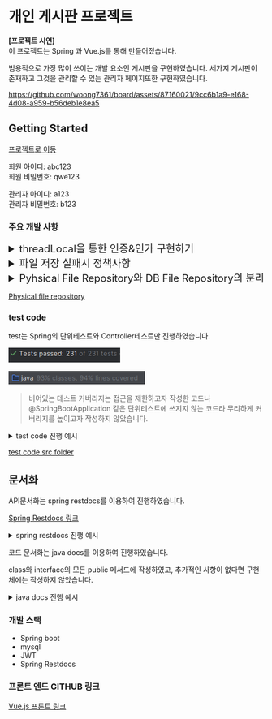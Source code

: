 
# 개인 게시판 프로젝트

**[프로젝트 시연]**  
이 프로젝트는 Spring 과 Vue.js를 통해 만들어졌습니다.

범용적으로 가장 많이 쓰이는 개발 요소인 게시판을 구현하였습니다. 
세가지 게시판이 존재하고 그것을 관리할 수 있는 관리자 페이지또한 구현하였습니다.

https://github.com/woong7361/board/assets/87160021/9cc6b1a9-e168-4d08-a959-b56deb1e8ea5


## Getting Started
<a href="http://43.203.214.51/" target="_blank">프로젝트로 이동</a>

회원 아이디: abc123   
회원 비밀번호: qwe123

관리자 아이디: a123  
관리자 비밀번호: b123

### 주요 개발 사항

<details>
    <summary style="font-size: 20px"> threadLocal을 통한 인증&인가 구현하기</summary>

프레임워크 없이 인증 과정을 구현하다보니 Spring Security에서 영감을 얻어 ThreadLocal을 사용해  내가 필요한 부분까지 Security와 비슷하게 구현하게 되었다.

1. #### Thread Local을 사용하기 위해 wrapping 저장소인 AuthenticationHolder 생성과 인증 wrapper 객체 생성
   ```
    /**
     * 인증된 회원 보관소
     */
     public class AuthenticationHolder {
     private static final ThreadLocal<Principal> threadLocal = ThreadLocal.withInitial(() -> null);

       /**
        * 인증된 회원 주입
        *
        * @param principal 인증된 회원
        */
       public static void setPrincipal(Principal principal) {
           threadLocal.set(principal);
       }

       /**
        * 인증된 회원 가져오기
        *
        * @return 인증된 회원
        */
       public static Principal getPrincipal() {
           return threadLocal.get();
       }
   
      ...
   }
   ```
   
   - <a href="https://github.com/woong7361/board/blob/main/src/main/java/com/example/notice/auth/AuthenticationHolder.java" target="_blank">AuthenticationHolder - threadLocal Wrapping Class</a>
   - <a href="https://github.com/woong7361/board/blob/main/src/main/java/com/example/notice/auth/principal/Principal.java" target="_blank">Principal - Holder에 저장되는 인증 객체</a>
   
2. #### Thread Local이 Thread Safe를 확인하기 위해 Thread test 진행

   ```
   @DisplayName("로컬 스레드마다 다른 값 확인")
        @Test
        public void multiThread() throws Exception{
            //given
            ## 100개의 스레드풀
            ExecutorService executorService = Executors.newFixedThreadPool(100);

            ## 10000번의 작업 진행
            int threadCount = 10000; 
            CountDownLatch latch = new CountDownLatch(threadCount);

            List<Long> memberIds = new ArrayList<>();
            List<Long> results = new CopyOnWriteArrayList<>();

            //when
            for (long i = 0; i < threadCount; i++) {
                memberIds.add(i);

                Member member = Member.builder()
                        .memberId(i)
                        .build();
                Principal<Member> principal = new MemberPrincipal(member);

                executorService.submit(() -> {
                    try {
                        AuthenticationHolder.setPrincipal(principal);
                        Principal<Member> savedPrincipal = AuthenticationHolder.getPrincipal();
                        long savedMemberId = savedPrincipal.getAuthentication().getMemberId();

                        results.add(savedMemberId);
                    } finally {
                        latch.countDown();
                    }
                });
            }
            latch.await();

            //then
            memberIds.sort((t1, t2) -> (int) (t1 - t2));
            results.sort((t1, t2) -> (int) (t1 - t2));
            assertThat(memberIds).usingRecursiveComparison().isEqualTo(results);
        }
   ```
   - <a href="https://github.com/woong7361/board/blob/5ac16d321fcd836cf585a918006657608bbc8c0e/src/test/java/com/example/notice/auth/AuthenticationHolderTest.java#L60C1-L99C10" target="_blank">test code 링크</a>

3. #### intercepter와 JWT를 사용해 인증과 인가 구현
   ```
   인증 과정
    /**
     * JWT를 통해 인증 과정을 진행한다.
     * @apiNote token이 없다면 비회원으로, 있다면 회원으로 다음 interceptor로 진행한다.
     */
    @Override
    public boolean preHandle(HttpServletRequest request, HttpServletResponse response, Object handler) throws Exception {
        if (request.getMethod().equals(PathMethod.OPTIONS.name())) {
            return true;
        }

        String bearerToken = request.getHeader(AUTHORIZATION);

        AuthenticationHolder.clear();
        if (bearerToken == null) {
            setGuest();
        } else {
            setMember(bearerToken);
        }

        return true;
    }
   ```
   ```
   인가 과정
    /**
     * AuthenticationRole에 따라 인가 과정을 진행한다.
     */
    @Override
    public boolean preHandle(HttpServletRequest request, HttpServletResponse response, Object handler) throws Exception {
        if (request.getMethod().equals(PathMethod.OPTIONS.name())) {
            return true;
        }

        if (pathContainer.match(request.getRequestURI(), PathMethod.valueOf(request.getMethod()), AuthenticationHolder.getRole())) {
            return true;
        }
        throw new AuthorizationException(ErrorMessageConstant.AUTHORIZATION_EXCEPTION_MESSAGE);
    }
   ```
    - <a href="https://github.com/woong7361/board/blob/main/src/main/java/com/example/notice/auth/filter/JwtTokenInterceptor.java" target="_blank">인증 Interceptor Class</a>
    - <a href="https://github.com/woong7361/board/blob/main/src/main/java/com/example/notice/auth/filter/AuthorizationInterceptor.java" target="_blank">인가 Interceptor Class</a>

4. #### urlPattern, HttpMethod, Role을 갖춘 pathContainer 구현
   - <a href="https://github.com/woong7361/board/blob/main/src/main/java/com/example/notice/auth/path/PathContainer.java" target="_blank">pathContainer class</a>

5. #### 기존 interceptor와의 통일성을 고려해 config 에서 patter 추가
   - <a href="https://github.com/woong7361/board/blob/07ffefaeca7192eb97c6ea21774cda8d62fe870a/src/main/java/com/example/notice/config/WebConfig.java#L53C1-L80C6" target="_blank">WebConfig Class</a>

6. #### 사용하기 위해 resolveHandler를 통해 parameter 주입 사용
    - <a href="https://github.com/woong7361/board/blob/main/src/main/java/com/example/notice/auth/resolvehandler/AuthenticationHolderResolveHandler.java" target="_blank">Resolve Handler</a>
    - <a href="https://github.com/woong7361/board/blob/main/src/main/java/com/example/notice/auth/resolvehandler/AuthenticationPrincipal.java" target="_blank">Annotation</a>
    

</details>

<details>
    <summary style="font-size: 20px"> 파일 저장 실패시 정책사항 </summary>

> Disk 오류 또는 다른 사항들에 파일 저장이 실패했을때(일부라도) 의해 내가 작성한 모든 사항이 'Rollback' 된다는 사항이 사용자 입장에서 
> 받아들이기 힘들다고 생각하여 파일 저장이 실패하여도 transaction은 정상적으로 진행되도록 결정하였다.  

- 결과화면
![file_save.png](assets%2Ffile_save.png)

Checked Exception은 Transaction Rollback을 일으키지 않는 성질을 이용하여 file save에 실패할경우 throw와 catch를 통해 정책을 수행한다. 

   - throw 부분
   ```
   @Override
    public String save(byte[] bytes, String originalFileName) throws FileSaveCheckedException {
        String fullPath = configurationService.getFilePath() + "/" + getNewFilename(getExtension(originalFileName));

        try (OutputStream outputStream = new FileOutputStream(fullPath))
        {
            outputStream.write(bytes);
        } catch (IOException e) {
            log.info("file save failed  fileName: {},  stackTrace{}", originalFileName, e);
            
            **error가 발생하면 checked Exception으로 먹어준다**
            throw new FileSaveCheckedException(e.getMessage());
        }

        return fullPath;
    }
   ```
   - catch 부분
   ```
       @Transactional
    @Override
    public SuccessesAndFails<String> saveFiles(List<MultipartFile> multipartFiles, Long freeBoardId) {
        SuccessesAndFails<String> results = SuccessesAndFails.emptyList();

        for (MultipartFile multipartFile : multipartFiles) {
            try {
                fileUtil.checkAllowFileExtension(multipartFile);
                AttachmentFile attachmentFile = saveFile(multipartFile, freeBoardId);
                
                **성공사례 저장**
                results.addSuccess(attachmentFile.getOriginalName());
            } catch (FileSaveCheckedException e) {
                String originalFilename = multipartFile.getOriginalFilename();
               
                **실패사례 저장**
                results.addFail(multipartFile.getOriginalFilename());
            }
        }

        return results;
    }
   ```

<a href="https://github.com/woong7361/board/blob/main/src/main/java/com/example/notice/files/DiskFileRepository.java" target="_blank">Physical file repository</a>

<a href="https://github.com/woong7361/board/blob/022ab9e11ec150085f93acfe5aea11ba53b44668/src/main/java/com/example/notice/service/FileServiceImpl.java#L52C1-L71C6" target="_blank">파일 저장 로직</a>

</details>

<details>
    <summary style="font-size: 20px"> Pyhsical File Repository와 DB File Repository의 분리 </summary>

물리적 파일과 DB 파일을 같이 다루고 있었는데 서로 다른 유형의 데이터를 저장하기에 분리를 결정하였다.
또한 DB와 File은 저장소의 확장이나 변경에 다르게 반응해야하므로 분리를 결정하게되었다.

   ```
   /**
    * 물리적 파일 저장소
    */
   public interface PhysicalFileRepository {
   
       /**
        * 파일 저장
        *
        * @param bytes 파일 bytes
        * @param originalFileName 파일 원본 이름
        * @return 저장된 파일 경로
        */
       String save(byte[] bytes, String originalFileName) throws FileSaveCheckedException;
   
       /**
        * 파일 삭제
        *
        * @param fileId 파일 식별자
        */
       void delete(Long fileId);
   
       /**
        * 물리적 파일을 조회
        *
        * @param path 파일의 이름을 포함한 경로
        * @return 물리적 파일
        */
       File getFile(String path);
   }
   ```
</details>

<a href="https://github.com/woong7361/board/blob/main/src/main/java/com/example/notice/files/PhysicalFileRepository.java" target="_blank">Physical file repository</a>


### test code
test는 Spring의 단위테스트와 Controller테스트만 진행하였습니다.


![test_count.png](assets%2Ftest_count.png)

![test coverage.png](assets%2Ftest%20coverage.png)

> 비어있는 테스트 커버리지는 접근을 제한하고자 작성한 코드나 @SpringBootApplication 같은
단위테스트에 쓰지지 않는 코드라 무리하게 커버리지를 높이고자 작성하지 않았습니다.

<details>
    <summary> test code 진행 예시</summary>

![test_example.png](assets%2Ftest_example.png)

</details>

<a href="https://github.com/woong7361/board/tree/main/src/test/java/com/example/notice" target="_blank">test code src folder</a>


## 문서화
API문서화는 spring restdocs를 이용하여 진행하였습니다.

<a href="http://43.203.214.51:8888/docs/index.html" target="_blank">Spring Restdocs 링크</a>

<details>
    <summary> spring restdocs 진행 예시</summary>

![image](https://github.com/woong7361/board/assets/87160021/ec7f1ed9-9303-4814-a109-0d4aa0c5f6fe)

![restdocs.png](assets%2Frestdocs.png)
</details>

코드 문서화는 java docs를 이용하여 진행하였습니다.

class와 interface의 모든 public 메서드에 작성하였고, 추가적인 사항이 없다면 구현체에는 작성하지 않았습니다.

<details>
    <summary> java docs 진행 예시</summary>

![java_docs_example.png](assets%2Fjava_docs_example.png)
</details>


### 개발 스택
- Spring boot
- mysql
- JWT
- Spring Restdocs


### 프론트 엔드 GITHUB 링크
<a href="https://github.com/woong7361/board_front" target="_blank">Vue.js 프론트 링크</a>

